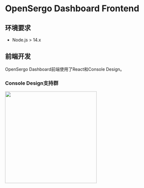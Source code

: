 # OpenSergo Dashboard Frontend

## 环境要求

- Node.js > 14.x

## 前端开发

OpenSergo Dashboard前端使用了React和Console Design。

### Console Design支持群

<img src="./ding-group.jpg" width="300" />
